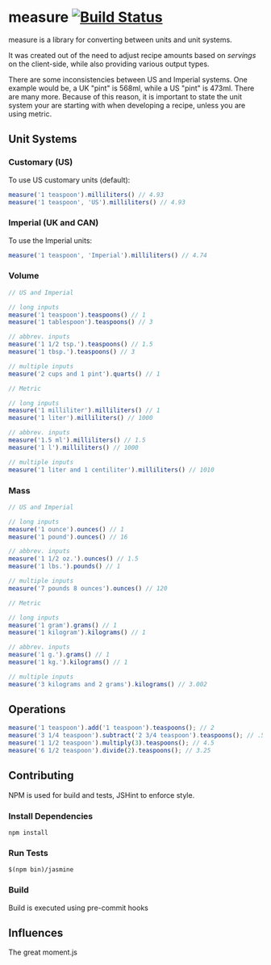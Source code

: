 # measure [![Build Status](https://travis-ci.org/dubbs/measure.svg?branch=master)](https://travis-ci.org/dubbs/measure)

measure is a library for converting between units and unit systems.

It was created out of the need to adjust recipe amounts based on *servings* on the client-side, while also providing various output types.

There are some inconsistencies between US and Imperial systems.  One example would be, a UK "pint" is 568ml, while a US "pint" is 473ml.  There are many more.  Because of this reason, it is important to state the unit system your are starting with when developing a recipe, unless you are using metric.

## Unit Systems

### Customary (US)

To use US customary units (default):

```js
measure('1 teaspoon').milliliters() // 4.93
measure('1 teaspoon', 'US').milliliters() // 4.93
```

### Imperial (UK and CAN)

To use the Imperial units:

```js
measure('1 teaspoon', 'Imperial').milliliters() // 4.74
```

### Volume

```js
// US and Imperial

// long inputs
measure('1 teaspoon').teaspoons() // 1
measure('1 tablespoon').teaspoons() // 3

// abbrev. inputs
measure('1 1/2 tsp.').teaspoons() // 1.5
measure('1 tbsp.').teaspoons() // 3

// multiple inputs
measure('2 cups and 1 pint').quarts() // 1

// Metric

// long inputs
measure('1 milliliter').milliliters() // 1
measure('1 liter').milliliters() // 1000

// abbrev. inputs
measure('1.5 ml').milliliters() // 1.5
measure('1 l').milliliters() // 1000

// multiple inputs
measure('1 liter and 1 centiliter').milliliters() // 1010
```

### Mass

```js
// US and Imperial

// long inputs
measure('1 ounce').ounces() // 1
measure('1 pound').ounces() // 16

// abbrev. inputs
measure('1 1/2 oz.').ounces() // 1.5
measure('1 lbs.').pounds() // 1

// multiple inputs
measure('7 pounds 8 ounces').ounces() // 120

// Metric

// long inputs
measure('1 gram').grams() // 1
measure('1 kilogram').kilograms() // 1

// abbrev. inputs
measure('1 g.').grams() // 1
measure('1 kg.').kilograms() // 1

// multiple inputs
measure('3 kilograms and 2 grams').kilograms() // 3.002
```

## Operations

```js
measure('1 teaspoon').add('1 teaspoon').teaspoons(); // 2
measure('3 1/4 teaspoon').subtract('2 3/4 teaspoon').teaspoons(); // .5
measure('1 1/2 teaspoon').multiply(3).teaspoons(); // 4.5
measure('6 1/2 teaspoon').divide(2).teaspoons(); // 3.25
```

## Contributing

NPM is used for build and tests, JSHint to enforce style.

### Install Dependencies

```
npm install
```

### Run Tests

```
$(npm bin)/jasmine
```

### Build

Build is executed using pre-commit hooks

## Influences

The great moment.js


